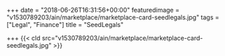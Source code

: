 +++
date = "2018-06-26T16:31:56+00:00"
featuredimage = "v1530789203/ain/marketplace/marketplace-card-seedlegals.jpg"
tags = ["Legal", "Finance"]
title = "SeedLegals"

+++
{{< cld src="v1530789203/ain/marketplace/marketplace-card-seedlegals.jpg" >}}